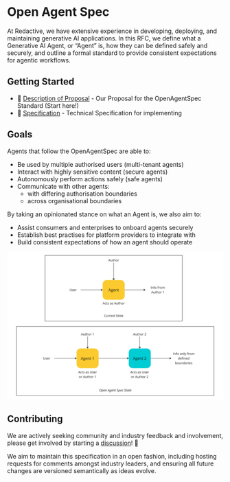 # Open Agent Spec

At Redactive, we have extensive experience in developing, deploying, and maintaining generative AI applications. In this RFC, we define what a Generative AI Agent, or “Agent” is, how they can be defined safely and securely, and outline a formal standard to provide consistent expectations for agentic workflows.

## Getting Started

* 🤖 [Description of Proposal](/proposal.md) - Our Proposal for the OpenAgentSpec Standard (Start here!)
* 📐 [Specification](/specification.md) - Technical Specification for implementing

## Goals

Agents that follow the OpenAgentSpec are able to:
* Be used by multiple authorised users (multi-tenant agents)
* Interact with highly sensitive content (secure agents)
* Autonomously perform actions safely (safe agents)
* Communicate with other agents:
  * with differing authorisation boundaries
  * across organisational boundaries

By taking an opinionated stance on what an Agent is, we also aim to:
* Assist consumers and enterprises to onboard agents securely
* Establish best practises for platform providers to integrate with
* Build consistent expectations of how an agent should operate

![The delta between the current security posture of agents and the proposed future state of OpenSpecAgents](/images/overview.png)

## Contributing

We are actively seeking community and industry feedback and involvement, please get involved by starting a [discussion](https://github.com/redactive-ai/openagentspec/discussions)! 💬

We aim to maintain this specification in an open fashion, including hosting requests for comments amongst industry leaders, and ensuring all future changes are versioned semantically as ideas evolve.